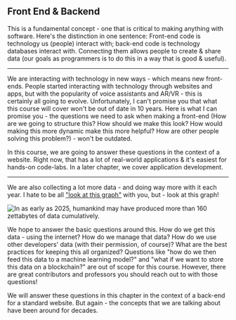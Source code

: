 ## Front End & Backend

This is a fundamental concept - one that is critical to making anything with software. Here's the distinction in one sentence: Front-end code is technology us (people) interact with; back-end code is technology databases interact with. Connecting them allows people to create & share data (our goals as programmers is to do this in a way that is good & useful).

---

We are interacting with technology in new ways - which means new front-ends. People started interacting with technology through websites and apps, but with the popularity of voice assistants and AR/VR - this is certainly all going to evolve. Unfortunately, I can't promise you that what this course will cover won't be out of date in 10 years. Here is what I can promise you - the questions we need to ask when making a front-end (How are we going to structure this? How should we make this look? How would making this more dynamic make this more helpful? How are other people solving this problem?) - won't be outdated.

In this course, we are going to answer these questions in the context of a website. Right now, that has a lot of real-world applications & it's easiest for hands-on code-labs. In a later chapter, we cover application development.

---

We are also collecting a lot more data - and doing way more with it each year. I hate to be all ["look at this graph"](https://www.youtube.com/watch?v=sIlNIVXpIns) with you, but - look at this graph!

![In as early as 2025, humankind may have produced more than 160 zettabytes of data cumulatively.](https://icdn1.digitaltrends.com/image/digitaltrends/dna-data-catalog-stats-4-2956x1663.png)

We hope to answer the basic questions around this. How do we get this data - using the internet? How do we manage that data? How do we use other developers' data (with their permission, of course)? What are the best practices for keeping this all organized? Questions like "how do we then feed this data to a machine learning model?" and "what if we want to store this data on a blockchain?" are out of scope for this course. However, there are great contributors and professors you should reach out to with those questions!

We will answer these questions in this chapter in the context of a back-end for a standard website. But again - the concepts that we are talking about have been around for decades.
